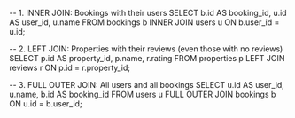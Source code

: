 -- 1. INNER JOIN: Bookings with their users
SELECT b.id AS booking_id, u.id AS user_id, u.name
FROM bookings b
INNER JOIN users u ON b.user_id = u.id;

-- 2. LEFT JOIN: Properties with their reviews (even those with no reviews)
SELECT p.id AS property_id, p.name, r.rating
FROM properties p
LEFT JOIN reviews r ON p.id = r.property_id;

-- 3. FULL OUTER JOIN: All users and all bookings
SELECT u.id AS user_id, u.name, b.id AS booking_id
FROM users u
FULL OUTER JOIN bookings b ON u.id = b.user_id;
